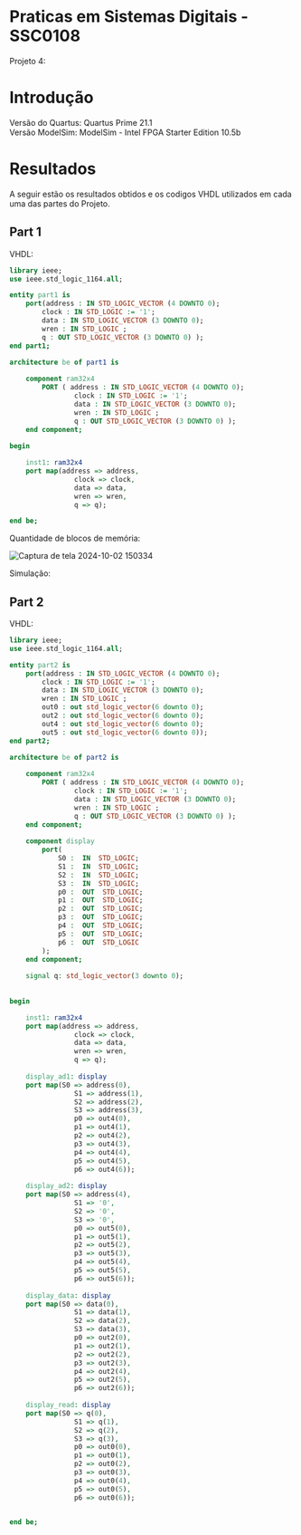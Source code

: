 # Praticas em Sistemas Digitais - SSC0108

Projeto 4: 

# Introdução

Versão do Quartus: Quartus Prime 21.1 <br>
Versão ModelSim: ModelSim - Intel FPGA Starter Edition 10.5b <br>

# Resultados

A seguir estão os resultados obtidos e os codigos VHDL utilizados em cada uma das partes do Projeto.

## Part 1

VHDL:
```VHDL
library ieee;
use ieee.std_logic_1164.all;

entity part1 is
	port(address : IN STD_LOGIC_VECTOR (4 DOWNTO 0);
		clock : IN STD_LOGIC := '1';
		data : IN STD_LOGIC_VECTOR (3 DOWNTO 0);
		wren : IN STD_LOGIC ;
		q : OUT STD_LOGIC_VECTOR (3 DOWNTO 0) );
end part1;

architecture be of part1 is
	
	component ram32x4
		PORT ( address : IN STD_LOGIC_VECTOR (4 DOWNTO 0);
				clock : IN STD_LOGIC := '1';
				data : IN STD_LOGIC_VECTOR (3 DOWNTO 0);
				wren : IN STD_LOGIC ;
				q : OUT STD_LOGIC_VECTOR (3 DOWNTO 0) );
	end component;
	
begin

	inst1: ram32x4
	port map(address => address,
				clock => clock,
				data => data,
				wren => wren,
				q => q);

end be;
```

Quantidade de blocos de memória:

![Captura de tela 2024-10-02 150334](https://github.com/user-attachments/assets/9241f033-fe86-43d8-9b12-19a32682b78d)

Simulação:

## Part 2

VHDL:
```VHDL
library ieee;
use ieee.std_logic_1164.all;

entity part2 is
	port(address : IN STD_LOGIC_VECTOR (4 DOWNTO 0);
		clock : IN STD_LOGIC := '1';
		data : IN STD_LOGIC_VECTOR (3 DOWNTO 0);
		wren : IN STD_LOGIC ;
		out0 : out std_logic_vector(6 downto 0);
		out2 : out std_logic_vector(6 downto 0);
		out4 : out std_logic_vector(6 downto 0);
		out5 : out std_logic_vector(6 downto 0));
end part2;

architecture be of part2 is
	
	component ram32x4
		PORT ( address : IN STD_LOGIC_VECTOR (4 DOWNTO 0);
				clock : IN STD_LOGIC := '1';
				data : IN STD_LOGIC_VECTOR (3 DOWNTO 0);
				wren : IN STD_LOGIC ;
				q : OUT STD_LOGIC_VECTOR (3 DOWNTO 0) );
	end component;
	
	component display
		port(
			S0 :  IN  STD_LOGIC;
			S1 :  IN  STD_LOGIC;
			S2 :  IN  STD_LOGIC;
			S3 :  IN  STD_LOGIC;
			p0 :  OUT  STD_LOGIC;
			p1 :  OUT  STD_LOGIC;
			p2 :  OUT  STD_LOGIC;
			p3 :  OUT  STD_LOGIC;
			p4 :  OUT  STD_LOGIC;
			p5 :  OUT  STD_LOGIC;
			p6 :  OUT  STD_LOGIC
		);
	end component;
		
	signal q: std_logic_vector(3 downto 0);
	
	
begin

	inst1: ram32x4
	port map(address => address,
				clock => clock,
				data => data,
				wren => wren,
				q => q);
				
	display_ad1: display
	port map(S0 => address(0),
				S1 => address(1),
				S2 => address(2),
				S3 => address(3),
				p0 => out4(0),
				p1 => out4(1),
				p2 => out4(2),
				p3 => out4(3),
				p4 => out4(4),
				p5 => out4(5),
				p6 => out4(6));
				
	display_ad2: display
	port map(S0 => address(4),
				S1 => '0',
				S2 => '0',
				S3 => '0',
				p0 => out5(0),
				p1 => out5(1),
				p2 => out5(2),
				p3 => out5(3),
				p4 => out5(4),
				p5 => out5(5),
				p6 => out5(6));
				
	display_data: display
	port map(S0 => data(0),
				S1 => data(1),
				S2 => data(2),
				S3 => data(3),
				p0 => out2(0),
				p1 => out2(1),
				p2 => out2(2),
				p3 => out2(3),
				p4 => out2(4),
				p5 => out2(5),
				p6 => out2(6));
				
	display_read: display
	port map(S0 => q(0),
				S1 => q(1),
				S2 => q(2),
				S3 => q(3),
				p0 => out0(0),
				p1 => out0(1),
				p2 => out0(2),
				p3 => out0(3),
				p4 => out0(4),
				p5 => out0(5),
				p6 => out0(6));
	

end be;
```




